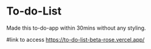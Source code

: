 # To-do-List

Made this to-do-app within 30mins without any styling.


#link to access
https://to-do-list-beta-rose.vercel.app/

